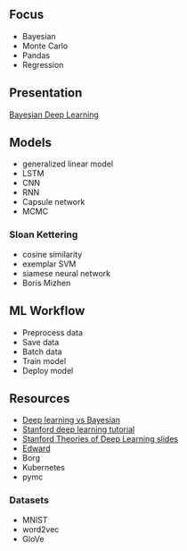 ## Focus
* Bayesian
* Monte Carlo
* Pandas
* Regression

## Presentation
[Bayesian Deep Learning](https://pydata.org/nyc2017/schedule/presentation/39/)

## Models
* generalized linear model
* LSTM
* CNN
* RNN
* Capsule network
* MCMC

### Sloan Kettering
* cosine similarity
* exemplar SVM
* siamese neural network
* Boris Mizhen

## ML Workflow
* Preprocess data
* Save data
* Batch data
* Train model
* Deploy model

## Resources
* [Deep learning vs Bayesian](https://medium.com/@sachin.abeywardana/deep-learning-vs-bayesian-7f8606e1e78)
* [Stanford deep learning tutorial](http://ufldl.stanford.edu/tutorial/)
* [Stanford Theories of Deep Learning slides](https://stats385.github.io/lecture_slides)
* [Edward](http://edwardlib.org/)
* Borg
* Kubernetes
* pymc

### Datasets
* MNIST
* word2vec
* GloVe

 
